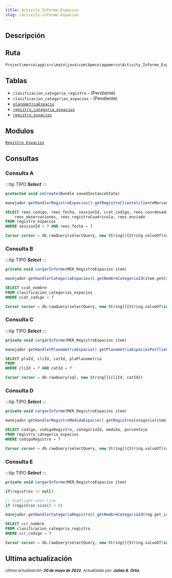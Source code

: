 ```yaml
---
title: Activity_Informe_Espacios
slug: /activity-informe-espacios
---
```

## Descripción

## Ruta

```js
Project\merco\app\src\main\java\com\bpmco\appmerco\Activity_Informe_Espacios.java
```

## Tablas

- ```clasificacion_categoria_registro``` - (Pendiente)
- ```clasificacion_categorias_espacios``` - (Pendiente)
- [```planometriaEspacio```](./../sincronizacion/tablas/planometriaEspacio.md)
- [```registro_categoria_espacios```](./../sincronizacion/tablas/registro_categoria_espacios.md)
- [```registro_espacios```](./../sincronizacion/tablas/registro_espacios.md)

## Modulos

[`Registro Espacios`](../modules/modulo-5.md)

## Consultas

### Consulta A

:::tip TIPO
***Select***
:::

```js title="Método desde donde se invoca"
protected void onCreate(Bundle savedInstanceState)
```

```js title="Método"
manejador.getHandlerRegistroEspacios().getRegistroCliente(clienteMercaderistaActual.getClme_id(), Utilidades.getDate())
```

```sql title="Query"
SELECT rees_codigo, rees_fecha, sessionId, ccat_codigo, rees_coordenada, 
    rees_observaciones, rees_registroCuadricula, rees_enviado
FROM registro_espacios 
WHERE sessionId = ? AND rees_fecha = ?

Cursor cursor = db.rawQuery(selectQuery, new String[]{String.valueOf(sessionId),fecha})
```

### Consulta B

:::tip TIPO
***Select***
:::

```js title="Método desde donde se invoca"
private void cargarInforme(MER_RegistroEspacios item)
```

```js title="Método"
manejador.getHandlerCategoriaEspacios().getNombreCategoriaId(item.getCcat_codigo())
```

```sql title="Query"
SELECT ccat_nombre 
FROM clasificacion_categorias_espacios 
WHERE ccat_codigo = ?

Cursor cursor = db.rawQuery(selectQuery, new String[]{String.valueOf(id)})
```

### Consulta C

:::tip TIPO
***Select***
:::

```js title="Método desde donde se invoca"
private void cargarInforme(MER_RegistroEspacios item)
```

```js title="Método"
manejador.getHandlerPlanometriaEspacio().getPlanometriaEspaciosPorClienteYCategoria(clienteActual.getCli_id(), String.valueOf(item.getCcat_codigo()))
```

```sql title="Query"
SELECT plaId, cliId, catId, plaPlanometria 
FROM 
WHERE cliId = ? AND catId = ?

Cursor cursor = db.rawQuery(sql, new String[]{cliId, catId})
```

### Consulta D

:::tip TIPO
***Select***
:::

```js title="Método desde donde se invoca"
private void cargarInforme(MER_RegistroEspacios item)
```

```js title="Método"
manejador.getHandlerRegistroMedidaEspacio().getRegistrosCategoria(item.getRees_codigo())
```

```sql title="Query"
SELECT codigo, codigoRegistro, categoriaId, medida, porcentaje
FROM registro_categoria_espacios 
WHERE codigoRegistro = ?

Cursor cursor = db.rawQuery(selectQuery, new String[]{String.valueOf(codigo)})
```

### Consulta E

:::tip TIPO
***Select***
:::

```js title="Método desde donde se invoca"
private void cargarInforme(MER_RegistroEspacios item)
```

```js title="Condiciones"
if(registros != null)

// highlight-next-line
if (registros.size() > 0)
```

```js title="Método"
manejador.getHandlerCategoriaRegistro().getNombreCategoriaId(reg.get_idCategoria())
```

```sql title="Query"
SELECT ccr_nombre 
FROM clasificacion_categoria_registro 
WHERE ccr_codigo = ?

Cursor cursor = db.rawQuery(selectQuery, new String[]{String.valueOf(id)})
```

## Ultima actualización

<div class='ultima-actualizacion'> 
    <small> 
        <i> Ultima actualización: <b> 20 de mayo de 2022.</b></i> 
    </small> 
    <small>
        <i> Actualizado por: <b> Julian A. Ortiz.</b></i> 
    </small> 
</div>
